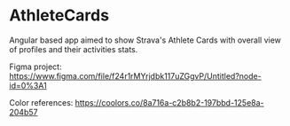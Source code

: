 # AthleteCards
Angular based app aimed to show Strava's Athlete Cards with overall view of profiles and their activities stats.

Figma project:
https://www.figma.com/file/f24r1rMYrjdbk117uZGgvP/Untitled?node-id=0%3A1

Color references:
https://coolors.co/8a716a-c2b8b2-197bbd-125e8a-204b57